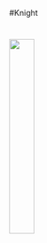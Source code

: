 #Knight
# <img src="https://avatars.mds.yandex.net/get-mpic/5210335/img_id5382900091963243334.jpeg/orig" width = "30%" height = "30%">
